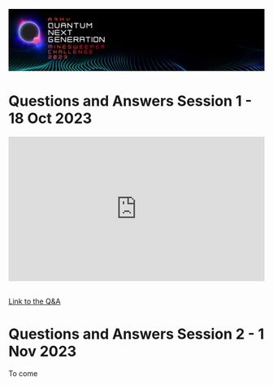 <p align="center">
  <img src="https://github.com/ricohub01/qng23-challenge/blob/main/assets/images/Header.jpg?raw=true" alt="header"/>
</p>

# Questions and Answers Session 1 - 18 Oct 2023

<div style="padding:56.25% 0 0 0;position:relative;"><iframe src="https://player.vimeo.com/video/875780730?h=0cee27f56d&amp;badge=0&amp;autopause=0&amp;quality_selector=1&amp;progress_bar=1&amp;player_id=0&amp;app_id=58479" frameborder="0" allow="autoplay; fullscreen; picture-in-picture" style="position:absolute;top:0;left:0;width:100%;height:100%;" title="QNG23 Q&amp;A Session 1 - 18 Oct 2023"></iframe></div><script src="https://player.vimeo.com/api/player.js"></script>
<br>

[Link to the Q&A](https://vimeo.com/875780730/0cee27f56d?share=copy)

# Questions and Answers Session 2 - 1 Nov 2023

To come